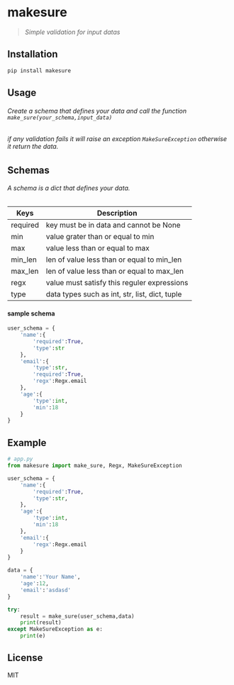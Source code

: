 # makesure

>  _Simple validation for input datas_

## Installation
```sh
pip install makesure
```
## Usage
###### Create a schema that defines your data and call the function `make_sure(your_schema,input_data)`
###### if any validation fails it will raise an exception `MakeSureException` otherwise it return the data.

## Schemas
###### A schema is a dict that defines your data.

|Keys|Description|
| ------ | ------ |
| required | key must be in data and cannot be None |
| min | value grater than or equal to min |
| max | value less than or equal to max |
| min_len | len of value less than or equal to min_len|
| max_len | len of value less than or equal to max_len |
| regx | value must satisfy this reguler expressions |
| type | data types such as int, str, list, dict, tuple |

#### sample schema
```py
user_schema = {
    'name':{
        'required':True,
        'type':str
    },
    'email':{
        'type':str,
        'required':True,
        'regx':Regx.email
    },
    'age':{
        'type':int,
        'min':18
    }
}
```
## Example
```py
# app.py
from makesure import make_sure, Regx, MakeSureException

user_schema = {
    'name':{
        'required':True,
        'type':str,
    },
    'age':{
        'type':int,
        'min':18
    },
    'email':{
        'regx':Regx.email
    }
}

data = {
    'name':'Your Name',
    'age':12,
    'email':'asdasd'
}

try:
    result = make_sure(user_schema,data)
    print(result)
except MakeSureException as e:
    print(e)

```

## License

MIT

